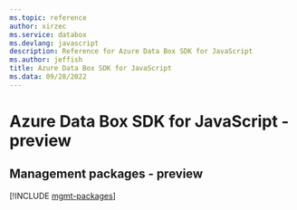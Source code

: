 ```yaml
---
ms.topic: reference
author: xirzec
ms.service: databox
ms.devlang: javascript
description: Reference for Azure Data Box SDK for JavaScript
ms.author: jeffish
title: Azure Data Box SDK for JavaScript
ms.data: 09/28/2022
---
```

# Azure Data Box SDK for JavaScript - preview

## Management packages - preview
[!INCLUDE [mgmt-packages](data-box-mgmt-index.md)]